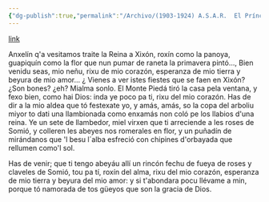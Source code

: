 ```yaml
---
{"dg-publish":true,"permalink":"/Archivo/(1903-1924) A.S.A.R.  El Príncipe de Asturias/","tags":["#Siglo_20","central","Pepín_de_Pría","escrito","Gijón","poema"]}
---
```


[link](https://asturies.com/cavedaynava/asarelprincipedeasturias.txt)

Anxelín q'a vesitamos 
traite la Reina a Xixón, 
roxín como la panoya, 
guapiquín como la flor 
que nun pumar de raneta 
la primavera pintó...,
Bien venidu seas, mio neñu, 
rixu de mio corazón, 
esperanza de mio tierra 
y beyura de mio amor...
¿ Vienes a ver istes fiestes 
que se faen en Xixón? 
¿Son bones? ¿eh? Mialma sonlo. 
El Monte Piedá tiró 
la casa pela ventana, 
y fexo bien, como hai Dios: 
inda ye poco pa ti, 
rixu del mio corazón.
Has de dir a la mio aldea 
que tó festexate yo, 
y amás, amás, so la copa 
del arboliu miyor
to dati una llambionada 
como enxamás non coló 
pe los llabios d'una reina.
Ye un sete de llambedor, 
miel virxen que ti arreciende 
a les roses de Somió, 
y colleren les abeyes 
nos romerales en flor, 
y un puñadín de mirándanos 
que 'l besu l´alba esfreció 
con chipines d'orbayada 
que rellumen como'l sol.

Has de venir; que ti tengo 
abeyáu allí un rincón 
fechu de fueya de roses 
y claveles de Somió, 
tou pa tí, roxín del alma, 
rixu del mio corazón, 
esperanza de mio tierra 
y beyura del mio amor: 
y si t'abondara pocu 
llévame a min, porque tó 
namorada de tos güeyos 
que son la gracia de Dios.